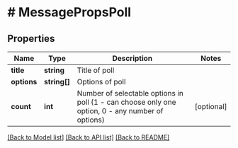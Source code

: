 # # MessagePropsPoll

## Properties

Name | Type | Description | Notes
------------ | ------------- | ------------- | -------------
**title** | **string** | Title of poll |
**options** | **string[]** | Options of poll |
**count** | **int** | Number of selectable options in poll (1 - can choose only one option, 0 - any number of options) | [optional]

[[Back to Model list]](../../README.md#models) [[Back to API list]](../../README.md#endpoints) [[Back to README]](../../README.md)
